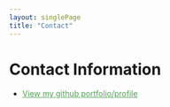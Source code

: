 ```yaml
---
layout: singlePage
title: "Contact"
---
```


# Contact Information


<ul>
<li>
<a href="http://github.com/pinardemetci" style="color:#4EA24E" target="_blank"> View my github portfolio/profile
<i class="fa fa-lg fa-github"></i></a>
</li>
</ul>